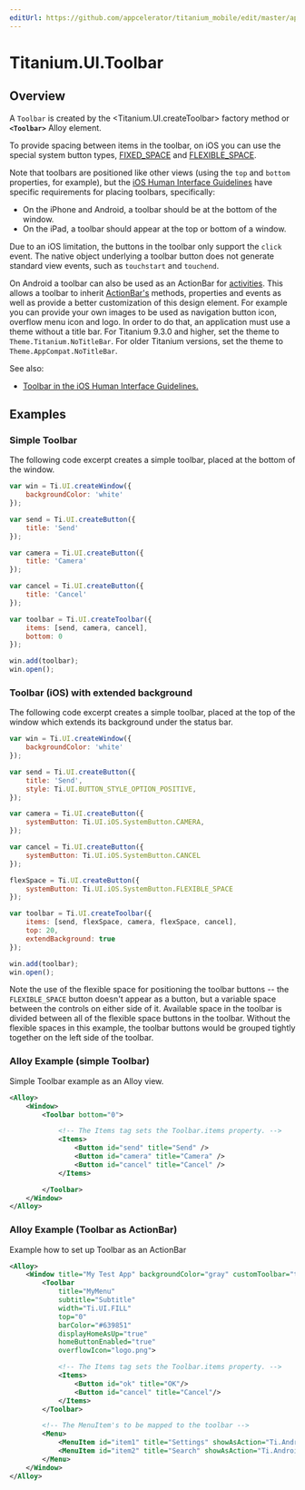 ```yaml
---
editUrl: https://github.com/appcelerator/titanium_mobile/edit/master/apidoc/Titanium/UI/Toolbar.yml
---
```

# Titanium.UI.Toolbar

<TypeHeader/>

## Overview

A `Toolbar` is created by the <Titanium.UI.createToolbar> factory method or **`<Toolbar>`** Alloy element.

To provide spacing between items in the toolbar, on iOS you can use the special system button types,
[FIXED_SPACE](Titanium.UI.iOS.SystemButton.FIXED_SPACE) and
[FLEXIBLE_SPACE](Titanium.UI.iOS.SystemButton.FLEXIBLE_SPACE).

Note that toolbars are positioned like other views (using the `top` and `bottom` properties,
for example), but the [iOS Human Interface Guidelines](https://developer.apple.com/ios/human-interface-guidelines/overview/themes/#//apple_ref/doc/uid/TP40006556-CH12-SW4)
have specific requirements for placing toolbars, specifically:

* On the iPhone and Android, a toolbar should be at the bottom of the window.
* On the iPad, a toolbar should appear at the top or bottom of a window.

Due to an iOS limitation, the buttons in the toolbar only support the `click` event.
The native object underlying a toolbar button does not generate standard view events,
such as `touchstart` and `touchend`.

On Android a toolbar can also be used as an ActionBar for [activities](Titanium.Android.Activity). This allows a toolbar to
inherit [ActionBar's](Titanium.Android.ActionBar) methods, properties and events as well as provide a better customization of this
design element. For example you can provide your own images to be used as navigation button icon, overflow menu icon and logo.
In order to do that, an application must use a theme without a title bar. For Titanium 9.3.0 and higher,
set the theme to `Theme.Titanium.NoTitleBar`. For older Titanium versions, set the theme to `Theme.AppCompat.NoTitleBar`.

See also:

*  [Toolbar in the iOS Human Interface Guidelines.](https://developer.apple.com/ios/human-interface-guidelines/bars/toolbars/)

## Examples

### Simple Toolbar

The following code excerpt creates a simple toolbar, placed at the bottom of the window.

``` js
var win = Ti.UI.createWindow({
    backgroundColor: 'white'
});

var send = Ti.UI.createButton({
    title: 'Send'
});

var camera = Ti.UI.createButton({
    title: 'Camera'
});

var cancel = Ti.UI.createButton({
    title: 'Cancel'
});

var toolbar = Ti.UI.createToolbar({
    items: [send, camera, cancel],
    bottom: 0
});

win.add(toolbar);
win.open();
```

### Toolbar (iOS) with extended background

The following code excerpt creates a simple toolbar, placed at the top of the window which extends its background under the status bar.

``` js
var win = Ti.UI.createWindow({
    backgroundColor: 'white'
});

var send = Ti.UI.createButton({
    title: 'Send',
    style: Ti.UI.BUTTON_STYLE_OPTION_POSITIVE,
});

var camera = Ti.UI.createButton({
    systemButton: Ti.UI.iOS.SystemButton.CAMERA,
});

var cancel = Ti.UI.createButton({
    systemButton: Ti.UI.iOS.SystemButton.CANCEL
});

flexSpace = Ti.UI.createButton({
    systemButton: Ti.UI.iOS.SystemButton.FLEXIBLE_SPACE
});

var toolbar = Ti.UI.createToolbar({
    items: [send, flexSpace, camera, flexSpace, cancel],
    top: 20,
    extendBackground: true
});

win.add(toolbar);
win.open();
```

Note the use of the flexible space for positioning the toolbar buttons -- the
`FLEXIBLE_SPACE` button doesn't appear as a button, but a variable space between the
controls on either side of it. Available space in the toolbar is divided between all of the
flexible space buttons in the toolbar. Without the flexible spaces in this example,
the toolbar buttons would be grouped tightly together on the left side of the toolbar.

### Alloy Example (simple Toolbar)

Simple Toolbar example as an Alloy view.

``` xml
<Alloy>
    <Window>
        <Toolbar bottom="0">

            <!-- The Items tag sets the Toolbar.items property. -->
            <Items>
                <Button id="send" title="Send" />
                <Button id="camera" title="Camera" />
                <Button id="cancel" title="Cancel" />
            </Items>

        </Toolbar>
    </Window>
</Alloy>
```

### Alloy Example (Toolbar as ActionBar)

Example how to set up Toolbar as an ActionBar

``` xml
<Alloy>
    <Window title="My Test App" backgroundColor="gray" customToolbar="toolbar">
        <Toolbar
            title="MyMenu"
            subtitle="Subtitle"
            width="Ti.UI.FILL"
            top="0"
            barColor="#639851"
            displayHomeAsUp="true"
            homeButtonEnabled="true"
            overflowIcon="logo.png">

            <!-- The Items tag sets the Toolbar.items property. -->
            <Items>
                <Button id="ok" title="OK"/>
                <Button id="cancel" title="Cancel"/>
            </Items>
        </Toolbar>

        <!-- The MenuItem's to be mapped to the toolbar -->
        <Menu>
            <MenuItem id="item1" title="Settings" showAsAction="Ti.Android.SHOW_AS_ACTION_NEVER"/>
            <MenuItem id="item2" title="Search" showAsAction="Ti.Android.SHOW_AS_ACTION_NEVER"/>
        </Menu>
    </Window>
</Alloy>
```

<ApiDocs/>
